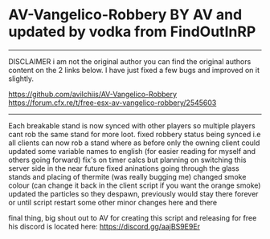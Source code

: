 # AV-Vangelico-Robbery BY AV and updated by vodka from FindOutInRP

---
DISCLAIMER i am not the original author you can find the original authors content on the 2 links below.
I have just fixed a few bugs and improved on it slightly.

https://github.com/avilchiis/AV-Vangelico-Robbery
https://forum.cfx.re/t/free-esx-av-vangelico-robbery/2545603


---
 
Each breakable stand is now synced with other players so multiple players cant rob the same stand for more loot.
fixed robbery status being synced i.e all clients can now rob a stand where as before only the owning client could
updated some variable names to english (for easier reading for myself and others going forward)
fix's on timer calcs but planning on switching this server side in the near future
fixed aninations going through the glass stands and placing of thermite (was really bugging me)
changed smoke colour (can change it back in the client script if you want the orange smoke)
updated the particles so they despawn, previously would stay there forever or until script restart
some other minor changes here and there

final thing, big shout out to AV for creating this script and releasing for free his discord is located here: https://discord.gg/aajBS9E9Er

 
